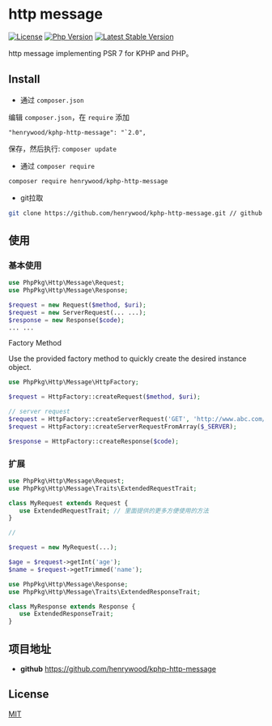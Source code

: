 # http message

[![License](https://img.shields.io/packagist/l/phppkg/http-message.svg?style=flat-square)](LICENSE)
[![Php Version](https://img.shields.io/badge/php-%3E=8.0.0-brightgreen.svg?maxAge=2592000)](https://packagist.org/packages/phppkg/http-message)
[![Latest Stable Version](http://img.shields.io/packagist/v/phppkg/http-message.svg)](https://packagist.org/packages/phppkg/http-message)

http message implementing PSR 7 for KPHP and PHP。

## Install

- 通过 `composer.json`

编辑 `composer.json`，在 `require` 添加

```
"henrywood/kphp-http-message": "`2.0",
```

保存，然后执行: `composer update`

- 通过 `composer require`

```bash
composer require henrywood/kphp-http-message
```

- git拉取

```bash
git clone https://github.com/henrywood/kphp-http-message.git // github
```

## 使用

### 基本使用

```php
use PhpPkg\Http\Message\Request;
use PhpPkg\Http\Message\Response;

$request = new Request($method, $uri);
$request = new ServerRequest(... ...);
$response = new Response($code);
... ...
```

Factory Method

Use the provided factory method to quickly create the desired instance object.

```php
use PhpPkg\Http\Message\HttpFactory;

$request = HttpFactory::createRequest($method, $uri);

// server request
$request = HttpFactory::createServerRequest('GET', 'http://www.abc.com/home');
$request = HttpFactory::createServerRequestFromArray($_SERVER);

$response = HttpFactory::createResponse($code);
```

### 扩展

```php
use PhpPkg\Http\Message\Request;
use PhpPkg\Http\Message\Traits\ExtendedRequestTrait;

class MyRequest extends Request {
   use ExtendedRequestTrait; // 里面提供的更多方便使用的方法
}

// 

$request = new MyRequest(...);

$age = $request->getInt('age');
$name = $request->getTrimmed('name');
```

```php
use PhpPkg\Http\Message\Response;
use PhpPkg\Http\Message\Traits\ExtendedResponseTrait;

class MyResponse extends Response {
   use ExtendedResponseTrait;
}
```

## 项目地址

- **github** https://github.com/henrywood/kphp-http-message

## License

[MIT](LICENSE)
